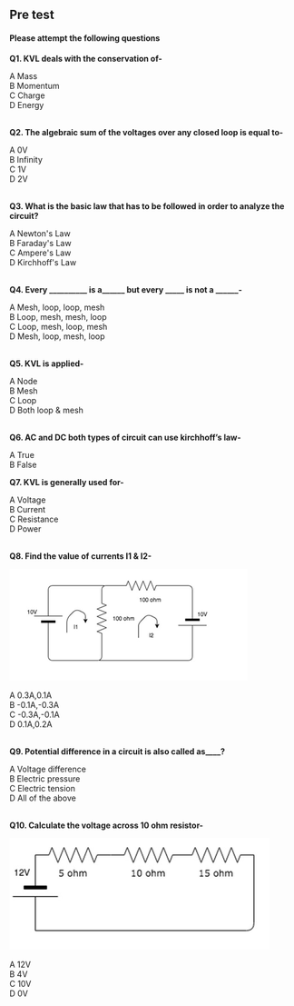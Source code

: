 ## Pre test
#### Please attempt the following questions

<b>Q1. KVL deals with the conservation of-</b><br>

A   Mass<br>
B   Momentum<br>
C   Charge<br>
D   Energy<br><br>

<b>Q2. The algebraic sum of the voltages over any closed loop is equal to-</b><br>

A   0V <br>
B   Infinity<br>
C   1V<br>
D   2V<br><br>

<b>Q3. What is the basic law that has to be followed in order to analyze the circuit?</b><br>

A  Newton's Law<br>
B  Faraday's Law<br>
C  Ampere's Law<br>
D  Kirchhoff's Law<br><br>

<b>Q4. Every __________ is a______ but every _____ is not a ______-</b><br>

A  Mesh, loop, loop, mesh<br>
B  Loop, mesh, mesh, loop<br>
C  Loop, mesh, loop, mesh<br>
D  Mesh, loop, mesh, loop<br><br>

<b>Q5. KVL is applied-</b><br>

A  Node<br>
B  Mesh<br>
C  Loop<br>
D  Both loop & mesh<br><br>

<b>Q6. AC and DC both types of circuit can use kirchhoff’s law-</b>

A   True<br>
B   False <br>

<b>Q7. KVL is generally used for-</b><br>

A  Voltage<br>
B  Current<br>
C  Resistance<br>
D  Power<br><br>

<b>Q8.  Find the value of currents I1 & I2-</b><br>

![](images/v1.png) 

A  0.3A,0.1A<br>
B  -0.1A,-0.3A<br>
C  -0.3A,-0.1A<br>
D  0.1A,0.2A<br><br>

<b>Q9. Potential difference in a circuit is also called as____?</b> <br>

A Voltage difference <br>
B Electric pressure <br>
C Electric tension <br>
D All of the above <br><br>

<b>Q10. Calculate the voltage across 10 ohm resistor-</b><br>

![](images/v2.png) 

A  12V<br>
B  4V<br>
C  10V<br> 
D  0V<br><br>

